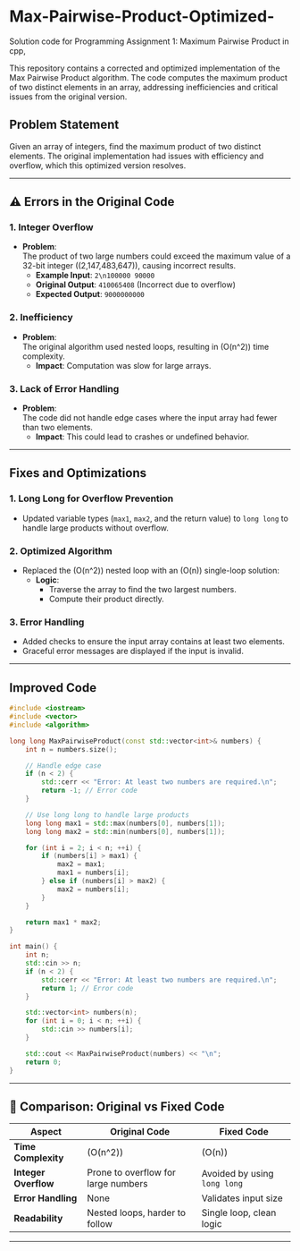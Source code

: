 # Max-Pairwise-Product-Optimized-
Solution code for Programming Assignment 1: Maximum Pairwise Product in cpp, 

This repository contains a corrected and optimized implementation of the Max Pairwise Product algorithm. The code computes the maximum product of two distinct elements in an array, addressing inefficiencies and critical issues from the original version.

## Problem Statement
Given an array of integers, find the maximum product of two distinct elements.
The original implementation had issues with efficiency and overflow, which this optimized version resolves.

---

## ⚠ Errors in the Original Code

### 1. Integer Overflow
- **Problem**:  
  The product of two large numbers could exceed the maximum value of a 32-bit integer (\(2,147,483,647\)), causing incorrect results.  
  - **Example Input**: `2\n100000 90000`
  - **Original Output**: `410065408` (Incorrect due to overflow)
  - **Expected Output**: `9000000000`

### 2. Inefficiency
- **Problem**:  
  The original algorithm used nested loops, resulting in \(O(n^2)\) time complexity.  
  - **Impact**: Computation was slow for large arrays.

### 3. Lack of Error Handling
- **Problem**:  
  The code did not handle edge cases where the input array had fewer than two elements.  
  - **Impact**: This could lead to crashes or undefined behavior.

---

##  Fixes and Optimizations

### 1. Long Long for Overflow Prevention
- Updated variable types (`max1`, `max2`, and the return value) to `long long` to handle large products without overflow.

### 2. Optimized Algorithm
- Replaced the \(O(n^2)\) nested loop with an \(O(n)\) single-loop solution:
  - **Logic**:
    - Traverse the array to find the two largest numbers.
    - Compute their product directly.

### 3. Error Handling
- Added checks to ensure the input array contains at least two elements.
- Graceful error messages are displayed if the input is invalid.

---

##  Improved Code

```cpp
#include <iostream>
#include <vector>
#include <algorithm>

long long MaxPairwiseProduct(const std::vector<int>& numbers) {
    int n = numbers.size();

    // Handle edge case
    if (n < 2) {
        std::cerr << "Error: At least two numbers are required.\n";
        return -1; // Error code
    }

    // Use long long to handle large products
    long long max1 = std::max(numbers[0], numbers[1]);
    long long max2 = std::min(numbers[0], numbers[1]);

    for (int i = 2; i < n; ++i) {
        if (numbers[i] > max1) {
            max2 = max1;
            max1 = numbers[i];
        } else if (numbers[i] > max2) {
            max2 = numbers[i];
        }
    }

    return max1 * max2;
}

int main() {
    int n;
    std::cin >> n;
    if (n < 2) {
        std::cerr << "Error: At least two numbers are required.\n";
        return 1; // Error code
    }

    std::vector<int> numbers(n);
    for (int i = 0; i < n; ++i) {
        std::cin >> numbers[i];
    }

    std::cout << MaxPairwiseProduct(numbers) << "\n";
    return 0;
}
```

---

## 🔄 Comparison: Original vs Fixed Code

| **Aspect**          | **Original Code**                  | **Fixed Code**                      |
|----------------------|-------------------------------------|--------------------------------------|
| **Time Complexity**  | \(O(n^2)\)                         | \(O(n)\)                            |
| **Integer Overflow** | Prone to overflow for large numbers| Avoided by using `long long`        |
| **Error Handling**   | None                               | Validates input size                |
| **Readability**      | Nested loops, harder to follow     | Single loop, clean logic            |

---

